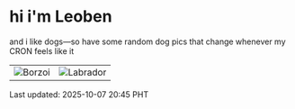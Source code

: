 # hi i'm Leoben

and i like dogs—so have some random dog pics that change whenever my CRON feels like it

|  |  |
|--------|----------|
| ![Borzoi](https://random-dog-vercel.vercel.app/api/random-borzoi?v=1759841141) | ![Labrador](https://random-dog-vercel.vercel.app/api/random-labrador?v=1759841141) |

Last updated: 2025-10-07 20:45 PHT
